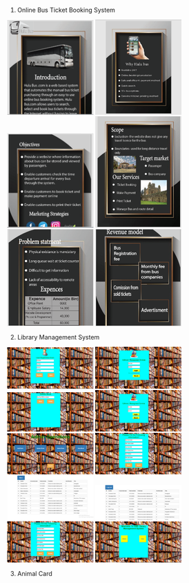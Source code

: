 1) Online Bus Ticket Booking System
<img src="/Images/post1.PNG" alt="Projects" title="Optional title attribute" width="200"/>
<img src="/Images/post2.PNG" alt="Projects" title="Optional title attribute" width="200"/>
<img src="/Images/post3.PNG" alt="Projects" title="Optional title attribute" width="200"/>
<img src="/Images/post4.PNG" alt="Projects" title="Optional title attribute" width="200"/>
<img src="/Images/post6.PNG" alt="Projects" title="Optional title attribute" width="200"/>
<img src="/Images/post8.PNG" alt="Projects" title="Optional title attribute" width="200"/>


2) Library Management System
<img src="/Images/user registration.PNG" alt="Projects" title="Optional title attribute" width="200"/>
<img src="/Images/User log in page.PNG" alt="Projects" title="Optional title attribute" width="200"/>
<img src="/Images/Delete Book.PNG" alt="Projects" title="Optional title attribute" width="200"/>
<img src="/Images/Adminfirstpage.PNG" alt="Projects" title="Optional title attribute" width="200"/>
<img src="/Images/Admin second page.PNG" alt="Projects" title="Optional title attribute" width="200"/>
<img src="/Images/Add book.PNG" alt="Projects" title="Optional title attribute" width="200"/>
<img src="/Images/View book.PNG" alt="Projects" title="Optional title attribute" width="200"/>
<img src="/Images/view book page.PNG" alt="Projects" title="Optional title attribute" width="200"/>
<img src="/Images/Update Book.PNG" alt="Projects" title="Optional title attribute" width="200"/>
<img src="/Images/Homepage.PNG" alt="Projects" title="Optional title attribute" width="200"/>


3) Animal Card


